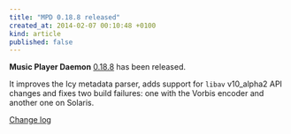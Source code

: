```yaml
---
title: "MPD 0.18.8 released"
created_at: 2014-02-07 00:10:48 +0100
kind: article
published: false
---
```


**Music Player Daemon** [0.18.8](/download/mpd/0.18/mpd-0.18.8.tar.xz)
has been released.

It improves the Icy metadata parser, adds support for `libav`
v10_alpha2 API changes and fixes two build failures: one with the
Vorbis encoder and another one on Solaris.

[Change log](http://git.musicpd.org/cgit/master/mpd.git/plain/NEWS?h=release-0.18.8)
